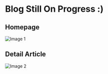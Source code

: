 # Blog Still On Progress :)

## Homepage
![Image 1](https://res.cloudinary.com/dbzqohhj8/image/upload/v1695186911/o9ze99o6fbasuz062xro.png)
## Detail Article
![Image 2](https://res.cloudinary.com/dbzqohhj8/image/upload/v1695186908/ndc2rsneesqslmglql34.png)




